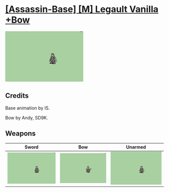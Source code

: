 # [\[Assassin-Base\] \[M\] Legault Vanilla +Bow](../%5BAssassin-Base%5D%20%5BM%5D%20Legault%20Vanilla%20+Bow)

<img src="./1.%20Sword/Sword_000.png" alt="[Assassin-Base] [M] Legault Vanilla +Bow standing" />

## Credits

Base animation by IS.

Bow by Andy, SD9K.

## Weapons


|Sword |Bow |Unarmed |
|  :---: | :---: | :---: |
| <img alt="Sword animation" src="./1.%20Sword/Sword.gif" /> | <img alt="Bow animation" src="./5.%20Bow%20%7BAndy,%20SD9K%7D/Bow.gif" /> | <img alt="Unarmed animation" src="./8.%20Unarmed/Unarmed.gif" /> |
